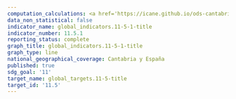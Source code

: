```yaml
---
computation_calculations: <a href='https://icane.github.io/ods-cantabria/assets/pdf/11.5.1.1.pdf' target='_blank'>Número de personas muertas, desaparecidas y afectadas directamente atribuido a desastres por cada 100.000 habitantes</a>
data_non_statistical: false
indicator_name: global_indicators.11-5-1-title
indicator_number: 11.5.1
reporting_status: complete
graph_title: global_indicators.11-5-1-title
graph_type: line
national_geographical_coverage: Cantabria y España
published: true
sdg_goal: '11'
target_name: global_targets.11-5-title
target_id: '11.5'
---
```

